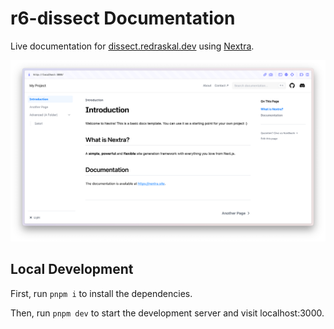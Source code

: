 # r6-dissect Documentation

Live documentation for [dissect.redraskal.dev](https://dissect.redraskal.dev) using [Nextra](https://nextra.site).

[![](.github/screenshot.png)](https://dissect.redraskal.dev)

## Local Development

First, run `pnpm i` to install the dependencies.

Then, run `pnpm dev` to start the development server and visit localhost:3000.
